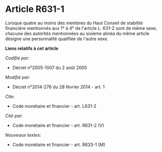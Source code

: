 # Article R631-1

Lorsque quatre au moins des membres du Haut Conseil de stabilité financière mentionnés aux 1° à 4° de l'article L. 631-2 sont
de même sexe, chacune des autorités mentionnées au sixième alinéa du même article désigne une personnalité qualifiée de
l'autre sexe.

**Liens relatifs à cet article**

_Codifié par_:

  - Décret n°2005-1007 du 2 août 2005

_Modifié par_:

  - Décret n°2014-276 du 28 février 2014 - art. 1

_Cite_:

  - Code monétaire et financier - art. L631-2

_Cité par_:

  - Code monétaire et financier - art. R631-2 (V)

_Nouveaux textes_:

  - Code monétaire et financier - art. R633-1 (M)
